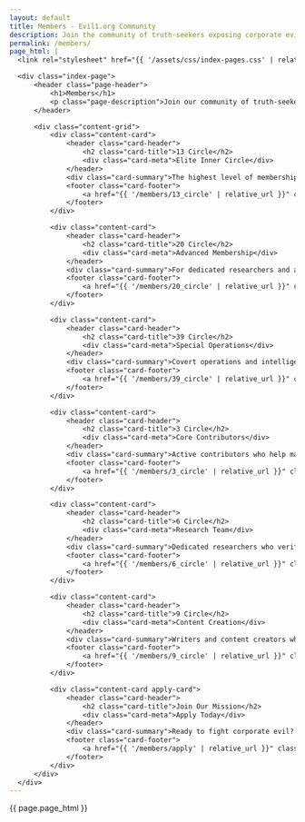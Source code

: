 ```yaml
---
layout: default
title: Members - Evil1.org Community
description: Join the community of truth-seekers exposing corporate evil and capitalist exploitation
permalink: /members/
page_html: |
  <link rel="stylesheet" href="{{ '/assets/css/index-pages.css' | relative_url }}">

  <div class="index-page">
      <header class="page-header">
          <h1>Members</h1>
          <p class="page-description">Join our community of truth-seekers dedicated to exposing corporate evil, capitalist exploitation, and systemic corruption. Together we build the resistance.</p>
      </header>

      <div class="content-grid">
          <div class="content-card">
              <header class="card-header">
                  <h2 class="card-title">13 Circle</h2>
                  <div class="card-meta">Elite Inner Circle</div>
              </header>
              <div class="card-summary">The highest level of membership reserved for those who have demonstrated exceptional commitment to exposing corporate evil.</div>
              <footer class="card-footer">
                  <a href="{{ '/members/13_circle' | relative_url }}" class="read-more">Learn More →</a>
              </footer>
          </div>

          <div class="content-card">
              <header class="card-header">
                  <h2 class="card-title">20 Circle</h2>
                  <div class="card-meta">Advanced Membership</div>
              </header>
              <div class="card-summary">For dedicated researchers and activists who contribute significantly to our mission of truth and justice.</div>
              <footer class="card-footer">
                  <a href="{{ '/members/20_circle' | relative_url }}" class="read-more">Learn More →</a>
              </footer>
          </div>

          <div class="content-card">
              <header class="card-header">
                  <h2 class="card-title">39 Circle</h2>
                  <div class="card-meta">Special Operations</div>
              </header>
              <div class="card-summary">Covert operations and intelligence gathering for high-impact investigations.</div>
              <footer class="card-footer">
                  <a href="{{ '/members/39_circle' | relative_url }}" class="read-more">Learn More →</a>
              </footer>
          </div>

          <div class="content-card">
              <header class="card-header">
                  <h2 class="card-title">3 Circle</h2>
                  <div class="card-meta">Core Contributors</div>
              </header>
              <div class="card-summary">Active contributors who help maintain and expand our database of corporate evil.</div>
              <footer class="card-footer">
                  <a href="{{ '/members/3_circle' | relative_url }}" class="read-more">Learn More →</a>
              </footer>
          </div>

          <div class="content-card">
              <header class="card-header">
                  <h2 class="card-title">6 Circle</h2>
                  <div class="card-meta">Research Team</div>
              </header>
              <div class="card-summary">Dedicated researchers who verify sources and fact-check our content.</div>
              <footer class="card-footer">
                  <a href="{{ '/members/6_circle' | relative_url }}" class="read-more">Learn More →</a>
              </footer>
          </div>

          <div class="content-card">
              <header class="card-header">
                  <h2 class="card-title">9 Circle</h2>
                  <div class="card-meta">Content Creation</div>
              </header>
              <div class="card-summary">Writers and content creators who craft compelling narratives exposing corporate malfeasance.</div>
              <footer class="card-footer">
                  <a href="{{ '/members/9_circle' | relative_url }}" class="read-more">Learn More →</a>
              </footer>
          </div>

          <div class="content-card apply-card">
              <header class="card-header">
                  <h2 class="card-title">Join Our Mission</h2>
                  <div class="card-meta">Apply Today</div>
              </header>
              <div class="card-summary">Ready to fight corporate evil? Join our community of truth-seekers and make a real difference.</div>
              <footer class="card-footer">
                  <a href="{{ '/members/apply' | relative_url }}" class="read-more">Apply Now →</a>
              </footer>
          </div>
      </div>
  </div>
---
```


{{ page.page_html }}
